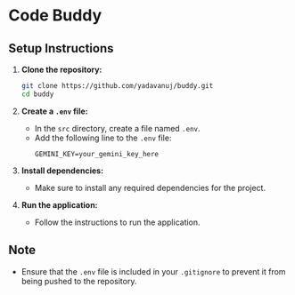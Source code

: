 # Code Buddy

## Setup Instructions

1. **Clone the repository:**

    ```bash
    git clone https://github.com/yadavanuj/buddy.git
    cd buddy
    ```

2. **Create a `.env` file:**

    - In the `src` directory, create a file named `.env`.
    - Add the following line to the `.env` file:
        ```
        GEMINI_KEY=your_gemini_key_here
        ```

3. **Install dependencies:**

    - Make sure to install any required dependencies for the project.

4. **Run the application:**
    - Follow the instructions to run the application.

## Note

-   Ensure that the `.env` file is included in your `.gitignore` to prevent it from being pushed to the repository.
